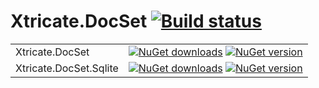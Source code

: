 # Xtricate.DocSet [![Build status](https://ci.appveyor.com/api/projects/status/8dnddawd6bb3dxn9?svg=true&retina=true)](https://ci.appveyor.com/project/vip32/xtricate-docset)

| | |
|-------|------|
|Xtricate.DocSet|[![NuGet downloads](https://img.shields.io/nuget/dt/Xtricate.DocSet.svg)](http://www.nuget.org/packages/Xtricate.DocSet) [![NuGet version](https://img.shields.io/nuget/v/Xtricate.DocSet.svg)](http://www.nuget.org/packages/Xtricate.DocSet)|
|Xtricate.DocSet.Sqlite|[![NuGet downloads](https://img.shields.io/nuget/dt/Xtricate.DocSet.Sqlite.svg)](http://www.nuget.org/packages/Xtricate.DocSet.Sqlite) [![NuGet version](https://img.shields.io/nuget/v/Xtricate.DocSet.Sqlite.svg)](http://www.nuget.org/packages/Xtricate.DocSet.Sqlite)|
